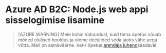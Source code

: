 <properties
    pageTitle="Azure'i B2C Node.js web appi sisselogimise lisamine | Microsoft Azure'i"
    description="Kuidas koostada Node.js web appi, et märke kasutajatel B2C rentniku abil."
    services="active-directory-b2c"
    documentationCenter=""
    authors="brandwe"
    manager="msmbaldwin"
    editor=""/>

<tags
    ms.service="active-directory-b2c"
    ms.workload="identity"
  ms.tgt_pltfrm="na"
    ms.devlang="javascript"
    ms.topic="hero-article"
    ms.date="07/22/2016"
    ms.author="brandwe"/>


# <a name="azure-ad-b2c-add-sign-in-to-a-nodejs-web-app"></a>Azure AD B2C: Node.js web appi sisselogimise lisamine

> [AZURE.WARNING] Meie kohal Vabandust, kuid tema õpetus nõuab mõned olulised hooldus ja oleme decicided seda jaoks vähe aega võtta.  Meil on samaväärne .net-i õpetus [arendaja juhend](active-directory-b2c-overview.md)saadaval.